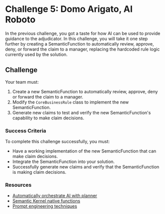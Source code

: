 # Challenge 5: Domo Arigato, AI Roboto

In the previous challenge, you got a taste for how AI can be used to provide guidance to the adjudicator. In this challenge, you will take it one step further by creating a SemanticFunction to automatically review, approve, deny, or forward the claim to a manager, replacing the hardcoded rule logic currently used by the solution.

## Challenge

Your team must:

1. Create a new SemanticFunction to automatically review, approve, deny or forward the claim to a manager.
2. Modify the `CoreBusinessRule` class to implement the new SemanticFunction.
3. Generate new claims to test and verify the new SemanticFunction's capability to make claim decisions.

### Success Criteria

To complete this challenge successfully, you must:

- Have a working implementation of the new SemanticFunction that can make claim decisions.
- Integrate the SemanticFunction into your solution.
- Successfully generate new claims and verify that the SemanticFunction is making claim decisions.

### Resources

- [Automatically orchestrate AI with planner](https://learn.microsoft.com/semantic-kernel/ai-orchestration/planner?tabs%253DCsharp)
- [Semantic Kernel native functions](https://learn.microsoft.com/semantic-kernel/ai-orchestration/native-functions)
- [Prompt engineering techniques](https://learn.microsoft.com/azure/cognitive-services/openai/concepts/advanced-prompt-engineering?pivots%253Dprogramming-language-chat-completions)
